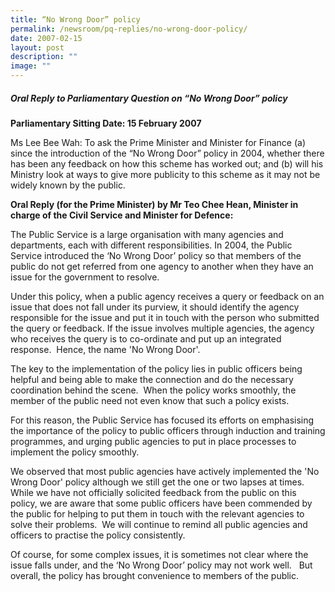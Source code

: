 ```yaml
---
title: “No Wrong Door” policy
permalink: /newsroom/pq-replies/no-wrong-door-policy/
date: 2007-02-15
layout: post
description: ""
image: ""
---
```

##### Oral Reply to Parliamentary Question on “No Wrong Door” policy

**Parliamentary Sitting Date: 15 February 2007**

Ms Lee Bee Wah: To ask the Prime Minister and Minister for Finance (a) since the introduction of the “No Wrong Door” policy in 2004, whether there has been any feedback on how this scheme has worked out; and (b) will his Ministry look at ways to give more publicity to this scheme as it may not be widely known by the public.

**Oral Reply (for the Prime Minister) by Mr Teo Chee Hean, Minister in charge of the Civil Service and Minister for Defence:**

The Public Service is a large organisation with many agencies and departments, each with different responsibilities. In 2004, the Public Service introduced the ‘No Wrong Door’ policy so that members of the public do not get referred from one agency to another when they have an issue for the government to resolve. 

Under this policy, when a public agency receives a query or feedback on an issue that does not fall under its purview, it should identify the agency responsible for the issue and put it in touch with the person who submitted the query or feedback. If the issue involves multiple agencies, the agency who receives the query is to co-ordinate and put up an integrated response.  Hence, the name 'No Wrong Door'. 

The key to the implementation of the policy lies in public officers being helpful and being able to make the connection and do the necessary coordination behind the scene.  When the policy works smoothly, the member of the public need not even know that such a policy exists.

For this reason, the Public Service has focused its efforts on emphasising the importance of the policy to public officers through induction and training programmes, and urging public agencies to put in place processes to implement the policy smoothly.   

We observed that most public agencies have actively implemented the 'No Wrong Door' policy although we still get the one or two lapses at times.  While we have not officially solicited feedback from the public on this policy, we are aware that some public officers have been commended by the public for helping to put them in touch with the relevant agencies to solve their problems.  We will continue to remind all public agencies and officers to practise the policy consistently. 

Of course, for some complex issues, it is sometimes not clear where the issue falls under, and the ‘No Wrong Door’ policy may not work well.   But overall, the policy has brought convenience to members of the public.
